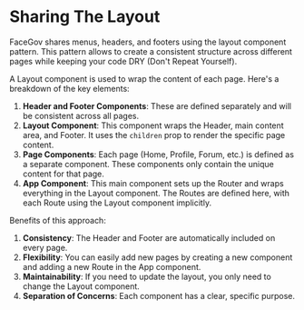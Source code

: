 # Sharing The Layout

FaceGov shares menus, headers, and footers using the layout component pattern. This pattern allows to create a consistent structure across different pages while keeping your code DRY (Don't Repeat Yourself).

A Layout component is used to wrap the content of each page. Here's a breakdown of the key elements:

1. **Header and Footer Components**: These are defined separately and will be consistent across all pages.
2. **Layout Component**: This component wraps the Header, main content area, and Footer. It uses the `children` prop to render the specific page content.
3. **Page Components**: Each page (Home, Profile, Forum, etc.) is defined as a separate component. These components only contain the unique content for that page.
4. **App Component**: This main component sets up the Router and wraps everything in the Layout component. The Routes are defined here, with each Route using the Layout component implicitly.

Benefits of this approach:

1. **Consistency**: The Header and Footer are automatically included on every page.
2. **Flexibility**: You can easily add new pages by creating a new component and adding a new Route in the App component.
3. **Maintainability**: If you need to update the layout, you only need to change the Layout component.
4. **Separation of Concerns**: Each component has a clear, specific purpose.

